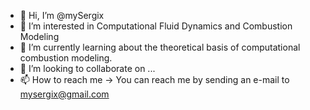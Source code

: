 - 👋 Hi, I’m @mySergix
- 👀 I’m interested in Computational Fluid Dynamics and Combustion Modeling
- 🌱 I’m currently learning about the theoretical basis of computational combustion modeling.
- 💞️ I’m looking to collaborate on ...
- 📫 How to reach me -> You can reach me by sending an e-mail to mysergix@gmail.com

<!---
mySergix/mySergix is a ✨ special ✨ repository because its `README.md` (this file) appears on your GitHub profile.
You can click the Preview link to take a look at your changes.
--->
